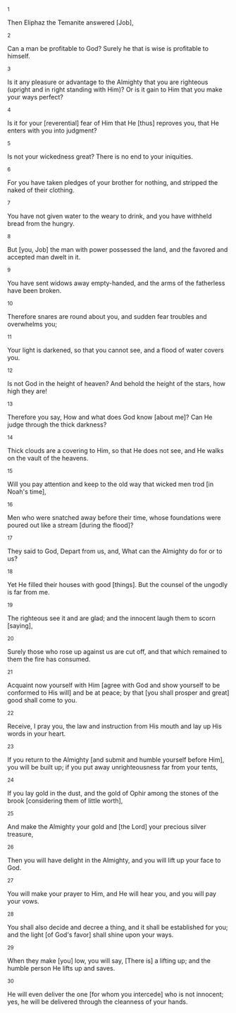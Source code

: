 <sup>1</sup> 

Then Eliphaz the Temanite answered [Job], 

<sup>2</sup> 

Can a man be profitable to God? Surely he that is wise is profitable to himself. 

<sup>3</sup> 

Is it any pleasure or advantage to the Almighty that you are righteous (upright and in right standing with Him)? Or is it gain to Him that you make your ways perfect? 

<sup>4</sup> 

Is it for your [reverential] fear of Him that He [thus] reproves you, that He enters with you into judgment? 

<sup>5</sup> 

Is not your wickedness great? There is no end to your iniquities. 

<sup>6</sup> 

For you have taken pledges of your brother for nothing, and stripped the naked of their clothing. 

<sup>7</sup> 

You have not given water to the weary to drink, and you have withheld bread from the hungry. 

<sup>8</sup> 

But [you, Job] the man with power possessed the land, and the favored and accepted man dwelt in it. 

<sup>9</sup> 

You have sent widows away empty-handed, and the arms of the fatherless have been broken. 

<sup>10</sup> 

Therefore snares are round about you, and sudden fear troubles and overwhelms you; 

<sup>11</sup> 

Your light is darkened, so that you cannot see, and a flood of water covers you. 

<sup>12</sup> 

Is not God in the height of heaven? And behold the height of the stars, how high they are! 

<sup>13</sup> 

Therefore you say, How and what does God know [about me]? Can He judge through the thick darkness? 

<sup>14</sup> 

Thick clouds are a covering to Him, so that He does not see, and He walks on the vault of the heavens. 

<sup>15</sup> 

Will you pay attention and keep to the old way that wicked men trod [in Noah's time], 

<sup>16</sup> 

Men who were snatched away before their time, whose foundations were poured out like a stream [during the flood]? 

<sup>17</sup> 

They said to God, Depart from us, and, What can the Almighty do for or to us? 

<sup>18</sup> 

Yet He filled their houses with good [things]. But the counsel of the ungodly is far from me. 

<sup>19</sup> 

The righteous see it and are glad; and the innocent laugh them to scorn [saying], 

<sup>20</sup> 

Surely those who rose up against us are cut off, and that which remained to them the fire has consumed. 

<sup>21</sup> 

Acquaint now yourself with Him [agree with God and show yourself to be conformed to His will] and be at peace; by that [you shall prosper and great] good shall come to you. 

<sup>22</sup> 

Receive, I pray you, the law and instruction from His mouth and lay up His words in your heart. 

<sup>23</sup> 

If you return to the Almighty [and submit and humble yourself before Him], you will be built up; if you put away unrighteousness far from your tents, 

<sup>24</sup> 

If you lay gold in the dust, and the gold of Ophir among the stones of the brook [considering them of little worth], 

<sup>25</sup> 

And make the Almighty your gold and [the Lord] your precious silver treasure, 

<sup>26</sup> 

Then you will have delight in the Almighty, and you will lift up your face to God. 

<sup>27</sup> 

You will make your prayer to Him, and He will hear you, and you will pay your vows. 

<sup>28</sup> 

You shall also decide and decree a thing, and it shall be established for you; and the light [of God's favor] shall shine upon your ways. 

<sup>29</sup> 

When they make [you] low, you will say, [There is] a lifting up; and the humble person He lifts up and saves. 

<sup>30</sup> 

He will even deliver the one [for whom you intercede] who is not innocent; yes, he will be delivered through the cleanness of your hands.